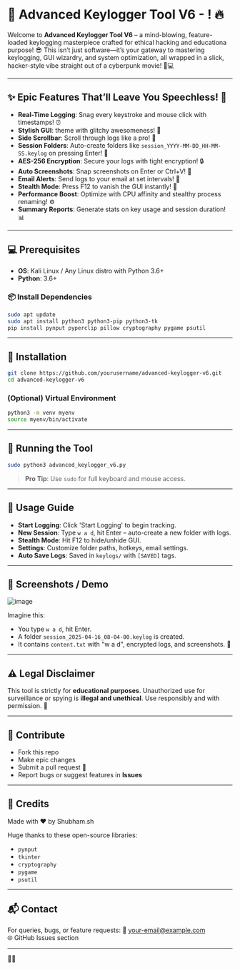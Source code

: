 # 🚀 Advanced Keylogger Tool V6 - ! 🔥

Welcome to **Advanced Keylogger Tool V6** – a mind-blowing, feature-loaded keylogging masterpiece crafted for ethical hacking and educationa purpose! 😎 This isn’t just software—it’s your gateway to mastering keylogging, GUI wizardry, and system optimization, all wrapped in a slick, hacker-style vibe straight out of a cyberpunk movie! 🌌💻

---

## ✨ Epic Features That’ll Leave You Speechless! 🌟

- **Real-Time Logging**: Snag every keystroke and mouse click with timestamps! ⏰
- **Stylish GUI**:  theme with glitchy awesomeness! 🔴
- **Side Scrollbar**: Scroll through logs like a pro! 📜
- **Session Folders**: Auto-create folders like `session_YYYY-MM-DD_HH-MM-SS.keylog` on pressing Enter! 📂
- **AES-256 Encryption**: Secure your logs with tight encryption! 🔒
- **Auto Screenshots**: Snap screenshots on Enter or Ctrl+V! 📸
- **Email Alerts**: Send logs to your email at set intervals! 📧
- **Stealth Mode**: Press F12 to vanish the GUI instantly! 🥷
- **Performance Boost**: Optimize with CPU affinity and stealthy process renaming! ⚙️
- **Summary Reports**: Generate stats on key usage and session duration! 📊

---

## 💻 Prerequisites

- **OS**: Kali Linux / Any Linux distro with Python 3.6+
- **Python**: 3.6+

### 📦 Install Dependencies
```bash
sudo apt update
sudo apt install python3 python3-pip python3-tk
pip install pynput pyperclip pillow cryptography pygame psutil
```

---

## 🔧 Installation
```bash
git clone https://github.com/yourusername/advanced-keylogger-v6.git
cd advanced-keylogger-v6
```

### (Optional) Virtual Environment
```bash
python3 -m venv myenv
source myenv/bin/activate
```

---

## 🚀 Running the Tool
```bash
sudo python3 advanced_keylogger_v6.py
```

> **Pro Tip**: Use `sudo` for full keyboard and mouse access.

---

## 🎨 Usage Guide

- **Start Logging**: Click 'Start Logging' to begin tracking.
- **New Session**: Type `w a d`, hit Enter – auto-create a new folder with logs.
- **Stealth Mode**: Hit F12 to hide/unhide GUI.
- **Settings**: Customize folder paths, hotkeys, email settings.
- **Auto Save Logs**: Saved in `keylogs/` with `[SAVED]` tags.

---

## 📸 Screenshots / Demo

![image](https://github.com/user-attachments/assets/fb7da546-5fc1-4dee-94d1-c556454cb032)


Imagine this:
- You type `w a d`, hit Enter.
- A folder `session_2025-04-16_08-04-00.keylog` is created.
- It contains `content.txt` with "w a d", encrypted logs, and screenshots. 🔐

---

## ⚠️ Legal Disclaimer

This tool is strictly for **educational purposes**. Unauthorized use for surveillance or spying is **illegal and unethical**. Use responsibly and with permission. 🚨

---

## 🤝 Contribute

- Fork this repo
- Make epic changes
- Submit a pull request 🚀
- Report bugs or suggest features in **Issues**

---

## 🙌 Credits

Made with ❤️ by Shubham.sh

Huge thanks to these open-source libraries:
- `pynput`
- `tkinter`
- `cryptography`
- `pygame`
- `psutil`

---

## 📬 Contact

For queries, bugs, or feature requests:
📧 your-email@example.com  
🌐 GitHub Issues section

---

 👾✨

